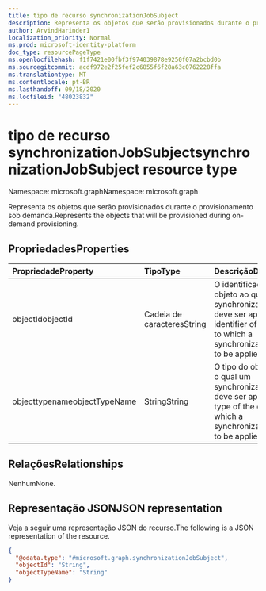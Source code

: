 ```yaml
---
title: tipo de recurso synchronizationJobSubject
description: Representa os objetos que serão provisionados durante o provisionamento sob demanda.
author: ArvindHarinder1
localization_priority: Normal
ms.prod: microsoft-identity-platform
doc_type: resourcePageType
ms.openlocfilehash: f1f7421e00fbf3f974039878e9250f07a2bcbd0b
ms.sourcegitcommit: acdf972e2f25fef2c6855f6f28a63c0762228ffa
ms.translationtype: MT
ms.contentlocale: pt-BR
ms.lasthandoff: 09/18/2020
ms.locfileid: "48023832"
---
```

# <a name="synchronizationjobsubject-resource-type"></a><span data-ttu-id="21d22-103">tipo de recurso synchronizationJobSubject</span><span class="sxs-lookup"><span data-stu-id="21d22-103">synchronizationJobSubject resource type</span></span>

<span data-ttu-id="21d22-104">Namespace: microsoft.graph</span><span class="sxs-lookup"><span data-stu-id="21d22-104">Namespace: microsoft.graph</span></span>

<span data-ttu-id="21d22-105">Representa os objetos que serão provisionados durante o provisionamento sob demanda.</span><span class="sxs-lookup"><span data-stu-id="21d22-105">Represents the objects that will be provisioned during on-demand provisioning.</span></span>

## <a name="properties"></a><span data-ttu-id="21d22-106">Propriedades</span><span class="sxs-lookup"><span data-stu-id="21d22-106">Properties</span></span>
|<span data-ttu-id="21d22-107">Propriedade</span><span class="sxs-lookup"><span data-stu-id="21d22-107">Property</span></span>|<span data-ttu-id="21d22-108">Tipo</span><span class="sxs-lookup"><span data-stu-id="21d22-108">Type</span></span>|<span data-ttu-id="21d22-109">Descrição</span><span class="sxs-lookup"><span data-stu-id="21d22-109">Description</span></span>|
|:---|:---|:---|
|<span data-ttu-id="21d22-110">objectId</span><span class="sxs-lookup"><span data-stu-id="21d22-110">objectId</span></span>|<span data-ttu-id="21d22-111">Cadeia de caracteres</span><span class="sxs-lookup"><span data-stu-id="21d22-111">String</span></span>|<span data-ttu-id="21d22-112">O identificador de um objeto ao qual synchronizationJob deve ser aplicado.</span><span class="sxs-lookup"><span data-stu-id="21d22-112">The identifier of an object to which a synchronizationJob  is to be applied.</span></span>|
|<span data-ttu-id="21d22-113">objecttypename</span><span class="sxs-lookup"><span data-stu-id="21d22-113">objectTypeName</span></span>|<span data-ttu-id="21d22-114">String</span><span class="sxs-lookup"><span data-stu-id="21d22-114">String</span></span>|<span data-ttu-id="21d22-115">O tipo do objeto para o qual um synchronizationJob deve ser aplicado.</span><span class="sxs-lookup"><span data-stu-id="21d22-115">The type of the object to which a synchronizationJob  is to be applied.</span></span>|

## <a name="relationships"></a><span data-ttu-id="21d22-116">Relações</span><span class="sxs-lookup"><span data-stu-id="21d22-116">Relationships</span></span>
<span data-ttu-id="21d22-117">Nenhum</span><span class="sxs-lookup"><span data-stu-id="21d22-117">None.</span></span>

## <a name="json-representation"></a><span data-ttu-id="21d22-118">Representação JSON</span><span class="sxs-lookup"><span data-stu-id="21d22-118">JSON representation</span></span>
<span data-ttu-id="21d22-119">Veja a seguir uma representação JSON do recurso.</span><span class="sxs-lookup"><span data-stu-id="21d22-119">The following is a JSON representation of the resource.</span></span>
<!-- {
  "blockType": "resource",
  "@odata.type": "microsoft.graph.synchronizationJobSubject"
}
-->
``` json
{
  "@odata.type": "#microsoft.graph.synchronizationJobSubject",
  "objectId": "String",
  "objectTypeName": "String"
}
```


